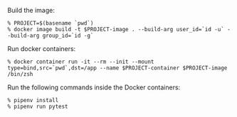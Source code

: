 Build the image:

```console
% PROJECT=$(basename `pwd`)
% docker image build -t $PROJECT-image . --build-arg user_id=`id -u` --build-arg group_id=`id -g`
```

Run docker containers:

```console
% docker container run -it --rm --init --mount type=bind,src=`pwd`,dst=/app --name $PROJECT-container $PROJECT-image /bin/zsh
```

Run the following commands inside the Docker containers:

```console
% pipenv install
% pipenv run pytest
```
